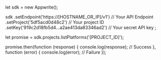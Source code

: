 let sdk = new Appwrite();

sdk
    .setEndpoint('https://[HOSTNAME_OR_IP]/v1') // Your API Endpoint
    .setProject('5df5acd0d48c2') // Your project ID
    .setKey('919c2d18fb5d4...a2ae413da83346ad2') // Your secret API key
;

let promise = sdk.projects.listPlatforms('[PROJECT_ID]');

promise.then(function (response) {
    console.log(response); // Success
}, function (error) {
    console.log(error); // Failure
});